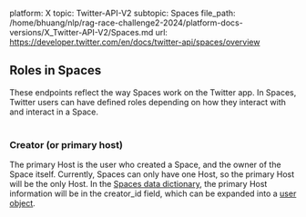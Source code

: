 platform: X
topic: Twitter-API-V2
subtopic: Spaces
file_path: /home/bhuang/nlp/rag-race-challenge2-2024/platform-docs-versions/X_Twitter-API-V2/Spaces.md
url: https://developer.twitter.com/en/docs/twitter-api/spaces/overview

## Roles in Spaces

These endpoints reflect the way Spaces work on the Twitter app. In Spaces, Twitter users can have defined roles depending on how they interact with and interact in a Space.  
 

### Creator (or primary host)

The primary Host is the user who created a Space, and the owner of the Space itself. Currently, Spaces can only have one Host, so the primary Host will be the only Host. In the [Spaces data dictionary](https://developer.twitter.com/en/docs/twitter-api/data-dictionary/object-model/spaces), the primary Host information will be in the creator\_id field, which can be expanded into a [user object](https://developer.twitter.com/en/docs/twitter-api/data-dictionary/object-model/user).